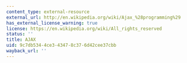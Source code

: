 ```yaml
---
content_type: external-resource
external_url: http://en.wikipedia.org/wiki/Ajax_%28programming%29
has_external_license_warning: true
license: https://en.wikipedia.org/wiki/All_rights_reserved
status: ''
title: AJAX
uid: 9c7db534-4ce3-4347-8c37-6d42cee37cbb
wayback_url: ''
---
```

